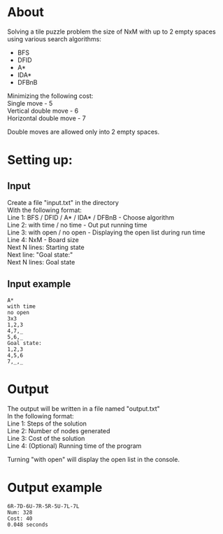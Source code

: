 # About
Solving a tile puzzle problem the size of NxM with up to 2 empty spaces using various search algorithms:
* BFS
* DFID
* A*
* IDA*
* DFBnB

Minimizing the following cost: <br />
  Single move - 5 <br />
  Vertical double move - 6 <br />
  Horizontal double move - 7 <br />

Double moves are allowed only into 2 empty spaces.

# Setting  up:
## Input
Create a file "input.txt" in the directory <br />
With the following format: <br />
Line 1: BFS / DFID / A* / IDA* / DFBnB  - Choose algorithm <br />
Line 2: with time / no time - Out put running time <br />
Line 3: with open / no open - Displaying the open list during run time <br />
Line 4: NxM - Board size <br />
Next N lines: Starting state <br />
Next line: "Goal state:" <br />
Next N lines: Goal state <br />

## Input example
```
A*
with time
no open
3x3
1,2,3
4,7,_
5,6,_
Goal state:
1,2,3
4,5,6
7,_,_
```
# Output
The output will be written in a file named "output.txt" <br />
In the following format: <br />
Line 1: Steps of the solution <br />
Line 2: Number of nodes generated <br />
Line 3: Cost of the solution <br />
Line 4: (Optional) Running time of the program <br />

Turning "with open" will display the open list in the console. <br />

# Output example
```
6R-7D-6U-7R-5R-5U-7L-7L
Num: 328
Cost: 40
0.048 seconds
```
